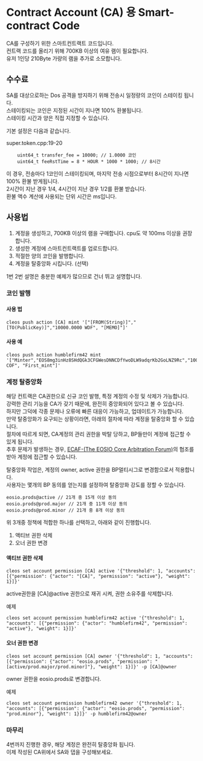 Contract Account (CA) 용 Smart-contract Code
======

CA를 구성하기 위한 스마트컨트랙트 코드입니다.  
컨트랙 코드를 올리기 위해 700KB 이상의 여유 램이 필요합니다.  
유저 1인당 210Byte 가량의 램을 추가로 소모합니다.  

## 수수료
SA를 대상으로하는 Dos 공격을 방지하기 위해 전송시 일정량의 코인이 스테이킹 됩니다.  
스테이킹되는 코인은 지정된 시간이 지나면 100% 환불됩니다.  
스테이킹 시간과 양은 직접 지정할 수 있습니다.  

기본 설정은 다음과 같습니다.  

super.token.cpp:19-20
```
	uint64_t transfer_fee = 10000; // 1.0000 코인
	uint64_t feeRstTime = 8 * HOUR * 1000 * 1000; // 8시간
```

이 경우, 전송마다 1코인이 스테이킹되며, 마지막 전송 시점으로부터 8시간이 지나면 100% 환불 받게됩니다.  
2시간이 지난 경우 1/4, 4시간이 지난 경우 1/2를 환불 받습니다.  
환불 액수 계산에 사용되는 단위 시간은 ms입니다.  

## 사용법
1. 계정을 생성하고, 700KB 이상의 램을 구매합니다. cpu도 약 100ms 이상을 권장합니다.  
2. 생성한 계정에 스마트컨트랙트를 업로드합니다.  
3. 적절한 양의 코인을 발행합니다.
4. 계정을 탈중앙화 시킵니다. (선택)

1번 2번 설명은 충분한 예제가 많으므로 건너 뛰고 설명합니다.
  
### 코인 발행

#### 사용 법
```
cleos push action [CA] mint '["[FROM(String)]","[TO(PublicKey)]","10000.0000 WDF", "[MEMO]"]'
```
#### 사용 예
```
cleos push action humblefirm42 mint '["Minter","EOS8mg3inHz8SHdQGk3CFGWesDNNCDfYwoDLW9adqrKb2GoLNZ9Rc","100000000.0000 COF", "First_mint"]'
```

### 계정 탈중앙화
해당 컨트랙은 CA권한으로 신규 코인 발행, 특정 계정의 수정 및 삭제가 가능합니다.  
강력한 관리 기능을 CA가 갖기 때문에, 완전히 중앙화되어 있다고 볼 수 있습니다.  
하지만 그덕에 각종 문제나 오류에 빠른 대응이 가능하고, 업데이트가 가능합니다.  
만약 탈중앙화가 요구되는 상황이라면, 아래의 절차에 따라 계정을 탈중앙화 할 수 있습니다.  
절차에 따르게 되면, CA계정의 관리 권한을 박탈 당하고, BP들만이 계정에 접근할 수 있게 됩니다.    
추후 문제가 발생하는 경우, [ECAF-(The EOSIO Core Arbitration Forum)](https://eoscorearbitration.io)의 협조를 받아 계정에 접근할 수 있습니다.  

탈중앙화 작업은, 계정의 owner, active 권한을 BP멀티시그로 변경함으로서 적용합니다.  
사용자는 몇개의 BP 동의를 얻는지를 설정하여 탈중앙화 강도를 정할 수 있습니다.
```
eosio.prods@active // 21개 중 15개 이상 동의
eosio.prods@prod.major // 21개 중 11개 이상 동의
eosio.prods@prod.minor // 21개 중 8개 이상 동의
```

위 3개중 정책에 적합한 하나를 선택하고, 아래와 같이 진행합니다.
1. 액티브 권한 삭제
2. 오너 권한 변경

#### 액티브 권한 삭제
```
cleos set account permission [CA] active '{"threshold": 1, "accounts": [{"permission": {"actor": "[CA]", "permission": "active"}, "weight": 1}]}'
```
active권한을 [CA]@active 권한으로 재귀 시켜, 권한 소유주를 삭제합니다.

예제
```
cleos set account permission humblefirm42 active '{"threshold": 1, "accounts": [{"permission": {"actor": "humblefirm42", "permission": "active"}, "weight": 1}]}'
```
#### 오너 권한 변경
```
cleos set account permission [CA] owner '{"threshold": 1, "accounts": [{"permission": {"actor": "eosio.prods", "permission": "[active/prod.major/prod.minor]"}, "weight": 1}]}' -p [CA]@owner
```
owner 권한을 eosio.prods로 변경합니다.

예제
```
cleos set account permission humblefirm42 owner '{"threshold": 1, "accounts": [{"permission": {"actor": "eosio.prods", "permission": "prod.minor"}, "weight": 1}]}' -p humblefirm42@owner
```


### 마무리
4번까지 진행한 경우, 해당 계정은 완전히 탈중앙화 됩니다.  
이제 작성된 CA위에서 SA와 댑을 구성해보세요.

